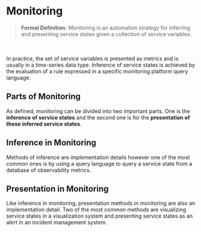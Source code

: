 # Monitoring
> **Formal Definition**: Monitoring is an automation strategy for inferring and presenting service states given a collection of service variables.
<br/>

<br/>
In practice, the set of service variables is presented as metrics and is usually in a time-series data type. Inference of service states is achieved by the evaluation of a rule expressed in a specific monitoring platform query language.
<br/>


## Parts of Monitoring
As defined, monitoring can be divided into two important parts. One is the **inference of service states** and the second one is for the **presentation of these inferred service states**.


## Inference in Monitoring
Methods of inference are implementation details however one of the most common ones is by using a query language to query a service state from a database of observability metrics.

## Presentation in Monitoring
Like inference in monitoring, presentation methods in monitoring are also an implementation detail. Two of the most common methods are visualizing service states in a visualization system and presenting service states as an alert in an incident management system.